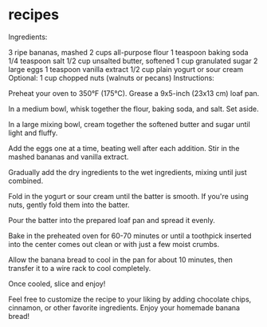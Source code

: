 # recipes
Ingredients:

3 ripe bananas, mashed
2 cups all-purpose flour
1 teaspoon baking soda
1/4 teaspoon salt
1/2 cup unsalted butter, softened
1 cup granulated sugar
2 large eggs
1 teaspoon vanilla extract
1/2 cup plain yogurt or sour cream
Optional: 1 cup chopped nuts (walnuts or pecans)
Instructions:

Preheat your oven to 350°F (175°C). Grease a 9x5-inch (23x13 cm) loaf pan.

In a medium bowl, whisk together the flour, baking soda, and salt. Set aside.

In a large mixing bowl, cream together the softened butter and sugar until light and fluffy.

Add the eggs one at a time, beating well after each addition. Stir in the mashed bananas and vanilla extract.

Gradually add the dry ingredients to the wet ingredients, mixing until just combined.

Fold in the yogurt or sour cream until the batter is smooth. If you're using nuts, gently fold them into the batter.

Pour the batter into the prepared loaf pan and spread it evenly.

Bake in the preheated oven for 60-70 minutes or until a toothpick inserted into the center comes out clean or with just a few moist crumbs.

Allow the banana bread to cool in the pan for about 10 minutes, then transfer it to a wire rack to cool completely.

Once cooled, slice and enjoy!

Feel free to customize the recipe to your liking by adding chocolate chips, cinnamon, or other favorite ingredients. Enjoy your homemade banana bread!
